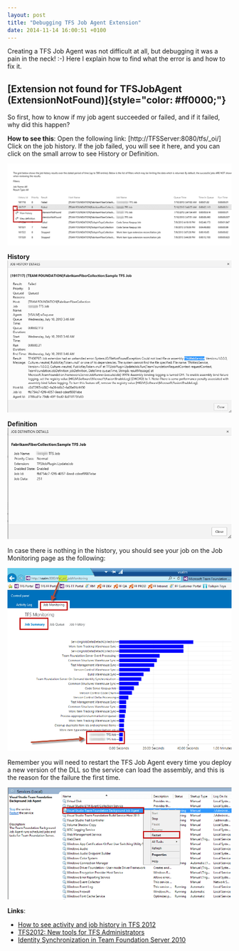 ```yaml
---
layout: post
title: "Debugging TFS Job Agent Extension"
date: 2014-11-14 16:00:51 +0100
---
```


Creating a TFS Job Agent was not difficult at all, but debugging it was a pain in the neck! :-) Here I explain how to find what the error is and how to fix it.

## [Extension not found for TFSJobAgent (ExtensionNotFound)]{style="color: #ff0000;"}

So first, how to know if my job agent succeeded or failed, and if it failed, why did this happen?

**How to see this**: Open the following link: [http://TFSServer:8080/tfs/_oi/] Click on the job history. If the job failed, you will see it here, and you can click on the small arrow to see History or Definition.

![TFS Job Definition and History](/assets/img/2014/11/tfs-job-definition-and-history1.png)

**History**  
![TFS Job History Details](/assets/img/2014/11/tfs-job-history-details.png)

**Definition**  
![TFS Job Definition Details](/assets/img/2014/11/tfs-job-definition-details.png)

In case there is nothing in the history, you should see your job on the Job Monitoring page as the following:

![TFS Job Monitoring](/assets/img/2014/11/tfs-job-monitoring.png)

Remember you will need to restart the TFS Job Agent every time you deploy a new version of the DLL so the service can load the assembly, and this is the reason for the failure the first time.

![Restart TFS Job Agent](/assets/img/2014/11/restart-tfs-job-agent.png)

**Links**:
- [How to see activity and job history in TFS 2012](http://blogs.msdn.com/b/buckh/archive/2013/03/30/how-to-see-activity-and-job-history-in-tfs-2012.aspx)
- [TFS2012: New tools for TFS Administrators](http://blogs.msdn.com/b/granth/archive/2013/02/13/tfs2012-new-tools-for-tfs-administrators.aspx "TFS2012: New tools for TFS Administrators")
- [Identity Synchronization in Team Foundation Server 2010](http://blogs.msdn.com/b/vasu_sankaran/archive/2010/06/07/identity-synchronization-in-team-foundation-server-2010.aspx "Identity Synchronization in Team Foundation Server 2010")
